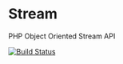 # Stream
PHP Object Oriented Stream API

[![Build Status](https://travis-ci.org/Yuubit/Stream.svg?branch=1.0.0-SNAPSHOT)](https://travis-ci.org/Yuubit/Stream)
